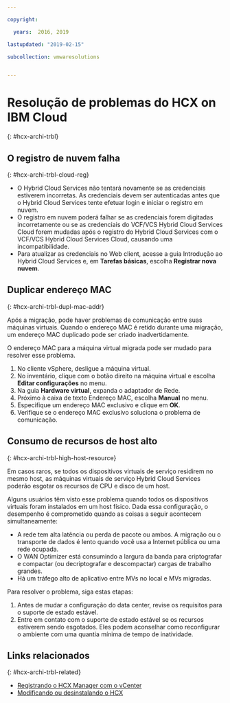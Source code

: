 ```yaml
---

copyright:

  years:  2016, 2019

lastupdated: "2019-02-15"

subcollection: vmwaresolutions


---
```

# Resolução de problemas do HCX on IBM Cloud
{: #hcx-archi-trbl}

## O registro de nuvem falha
{: #hcx-archi-trbl-cloud-reg}

* O Hybrid Cloud Services não tentará novamente se as credenciais estiverem incorretas. As credenciais devem ser autenticadas antes que o Hybrid Cloud Services tente efetuar login e iniciar o registro em nuvem.
* O registro em nuvem poderá falhar se as credenciais forem digitadas incorretamente ou se as credenciais do VCF/VCS Hybrid Cloud Services Cloud forem mudadas após o registro do Hybrid Cloud Services com o VCF/VCS Hybrid Cloud Services Cloud, causando uma incompatibilidade.
* Para atualizar as credenciais no Web client, acesse a guia Introdução ao Hybrid Cloud Services e, em **Tarefas básicas**, escolha **Registrar nova nuvem**.

## Duplicar endereço MAC
{: #hcx-archi-trbl-dupl-mac-addr}

Após a migração, pode haver problemas de comunicação entre suas máquinas virtuais. Quando o endereço MAC é retido durante uma migração, um endereço MAC duplicado pode ser criado inadvertidamente.

O endereço MAC para a máquina virtual migrada pode ser mudado para resolver esse problema.

1. No cliente vSphere, desligue a máquina virtual.
2. No inventário, clique com o botão direito na máquina virtual e escolha **Editar configurações** no menu.
3. Na guia **Hardware virtual**, expanda o adaptador de Rede.
4. Próximo à caixa de texto Endereço MAC, escolha **Manual** no menu.
5. Especifique um endereço MAC exclusivo e clique em **OK**.
6. Verifique se o endereço MAC exclusivo soluciona o problema de comunicação.

## Consumo de recursos de host alto
{: #hcx-archi-trbl-high-host-resource}

Em casos raros, se todos os dispositivos virtuais de serviço residirem no mesmo host, as máquinas virtuais de serviço Hybrid Cloud Services poderão esgotar os recursos de CPU e disco de um host.

Alguns usuários têm visto esse problema quando todos os dispositivos virtuais foram instalados em um host físico. Dada essa configuração, o desempenho é comprometido quando as coisas a seguir acontecem simultaneamente:
* A rede tem alta latência ou perda de pacote ou ambos. A migração ou o transporte de dados é lento quando você usa a Internet pública ou uma rede ocupada.
* O WAN Optimizer está consumindo a largura da banda para criptografar e compactar (ou decriptografar e descompactar) cargas de trabalho grandes.
* Há um tráfego alto de aplicativo entre MVs no local e MVs migradas.

Para resolver o problema, siga estas etapas:

1. Antes de mudar a configuração do data center, revise os requisitos para o suporte de estado estável.
2. Entre em contato com o suporte de estado estável se os recursos estiverem sendo esgotados. Eles podem aconselhar como reconfigurar o ambiente com uma quantia mínima de tempo de inatividade.

## Links relacionados
{: #hcx-archi-trbl-related}

* [Registrando o HCX Manager com o vCenter](/docs/services/vmwaresolutions/archiref/hcx-archi?topic=vmware-solutions-hcx-archi-reg-vcenter)
* [Modificando ou desinstalando o HCX](/docs/services/vmwaresolutions/archiref/hcx-archi?topic=vmware-solutions-hcx-archi-mod-uninstall)
